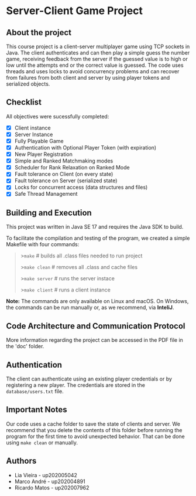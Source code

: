 # Server-Client Game Project

## About the project

This course project is a client-server multiplayer game using TCP sockets in Java.
The client authenticates and can then play a simple guess the number game, receiving feedback from the server if the guessed value is to high or low until the attempts end or the correct value is guessed.
The code uses threads and uses locks to avoid concurrency problems and can recover from failures from both client and server by using player tokens and serialized objects.

## Checklist

All objectives were sucessfully completed:

- [x] Client instance
- [x] Server Instance
- [x] Fully Playable Game
- [x] Authentication with Optional Player Token (with expiration)
- [x] New Player Registration
- [x] Simple and Ranked Matchmaking modes
- [x] Scheduler for Rank Relaxation on Ranked Mode
- [x] Fault tolerance on Client (on every state)
- [x] Fault tolerance on Server (serialized state)
- [x] Locks for concurrent access (data structures and files)
- [x] Safe Thread Management

## Building and Execution

This project was written in Java SE 17 and requires the Java SDK to build.

To facilitate the compilation and testing of the program, we created a simple Makefile with four commands:

> \>`make`          # builds all .class files needed to run project
>
> \>`make clean`    # removes all .class and cache files
>
> \>`make server`   # runs the server instace
>
> \>`make client`    # runs a client instance

**Note:** The commands are only available on Linux and macOS. On Windows, the commands can be run manually or, as we recommend, via **InteliJ**.

## Code Architecture and Communication Protocol

More information regarding the project can be accessed in the PDF file in the 'doc' folder.

## Authentication

The client can authenticate using an existing player credentials or by registering a new player.
The credentials are stored in the `database/users.txt` file.

## Important Notes

Our code uses a cache folder to save the state of clients and server. 
We recommend that you delete the contents of this folder before running the program for the first time to avoid unexpected behavior.
That can be done using `make clean` or manually.

## Authors

- Lia Vieira - up202005042
- Marco André - up202004891
- Ricardo Matos - up202007962

